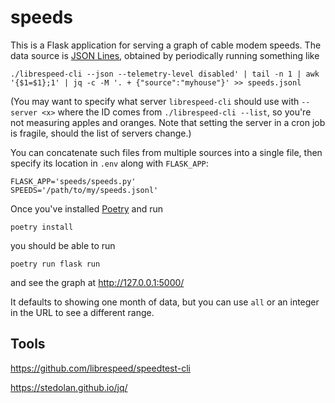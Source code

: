 speeds
======

This is a Flask application for serving a graph of cable modem
speeds. The data source is [JSON Lines](https://jsonlines.org/),
obtained by periodically running something like

    ./librespeed-cli --json --telemetry-level disabled' | tail -n 1 | awk '{$1=$1};1' | jq -c -M '. + {"source":"myhouse"}' >> speeds.jsonl

(You may want to specify what server `librespeed-cli` should use with
`--server <x>` where the ID comes from `./librespeed-cli --list`, so
you're not measuring apples and oranges. Note that setting the server
in a cron job is fragile, should the list of servers change.)

You can concatenate such files from multiple sources into a single
file, then specify its location in `.env` along with `FLASK_APP`:

    FLASK_APP='speeds/speeds.py'
    SPEEDS='/path/to/my/speeds.jsonl'

Once you've installed [Poetry](https://python-poetry.org/) and run

    poetry install
     
you should be able to run

    poetry run flask run
    
and see the graph at http://127.0.0.1:5000/

It defaults to showing one month of data, but you can use `all` or
an integer in the URL to see a different range.

Tools
-----

https://github.com/librespeed/speedtest-cli

https://stedolan.github.io/jq/
